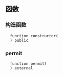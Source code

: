 ## 函数

### 构造函数

```solidity
  function constructor(
  ) public
```

### permit

```solidity
  function permit(
  ) external
```